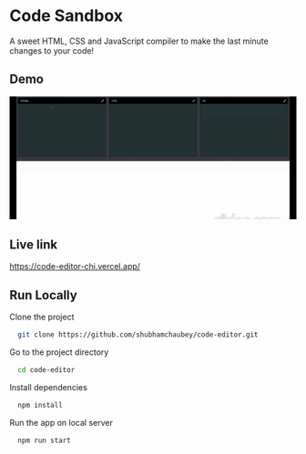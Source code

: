 # Code Sandbox

A sweet HTML, CSS and JavaScript compiler to make the last minute changes to your code!

## Demo

![demo](https://github.com/shubhamchaubey/code-editor/blob/master/demo.gif)

## Live link

https://code-editor-chi.vercel.app/
## Run Locally

Clone the project

```bash
  git clone https://github.com/shubhamchaubey/code-editor.git
```

Go to the project directory

```bash
  cd code-editor
```

Install dependencies

```bash
  npm install
```
Run the app on local server

```bash
  npm run start
```

